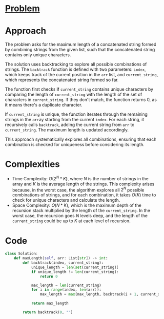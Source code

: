 # [Problem](https://leetcode.com/problems/maximum-length-of-a-concatenated-string-with-unique-characters/description)


# Approach
The problem asks for the maximum length of a concatenated string formed by combining strings from the given list, such that the concatenated string contains only unique characters.

The solution uses backtracking to explore all possible combinations of strings. The `backtrack` function is defined with two parameters: `index`, which keeps track of the current position in the `arr` list, and `current_string`, which represents the concatenated string formed so far.

The function first checks if `current_string` contains unique characters by comparing the length of `current_string` with the length of the set of characters in `current_string`. If they don't match, the function returns 0, as it means there's a duplicate character.

If `current_string` is unique, the function iterates through the remaining strings in the `arr`ay starting from the current `index`. For each string, it recursively calls `backtrack`, adding the current string from `arr` to `current_string`. The maximum length is updated accordingly.

This approach systematically explores all combinations, ensuring that each combination is checked for uniqueness before considering its length.


# Complexities
- Time Complexity: $O(2^N * K)$, where $N$ is the number of strings in the array and $K$ is the average length of the strings. This complexity arises because, in the worst case, the algorithm explores all $2^N$ possible combinations of strings, and for each combination, it takes $O(K)$ time to check for unique characters and calculate the length.
- Space Complexity: $O(N * K)$, which is the maximum depth of the recursion stack multiplied by the length of the `current_string`. In the worst case, the recursion goes $N$ levels deep, and the length of the `current_string` could be up to $K$ at each level of recursion.


# Code
```python
class Solution:
    def maxLength(self, arr: List[str]) -> int:
        def backtrack(index, current_string):
            unique_length = len(set(current_string))
            if unique_length != len(current_string):
                return 0

            max_length = len(current_string)
            for i in range(index, len(arr)):
                max_length = max(max_length, backtrack(i + 1, current_string + arr[i]))
            
            return max_length

        return backtrack(0, "")
```